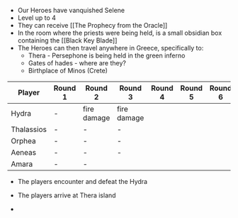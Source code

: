 - Our Heroes have vanquished Selene
- Level up to 4
- They can receive [[The Prophecy from the Oracle]] 
- In the room where the priests were being held, is a small obsidian box containing the [[Black Key Blade]]
- The Heroes can then travel anywhere in Greece, specifically to:
	- Thera - Persephone is being held in the green inferno
	- Gates of hades - where are they?
	- Birthplace of Minos (Crete)

| Player     | Round 1 | Round 2     | Round 3     | Round 4 | Round 5 | Round 6 | Round 7 |
| ---------- | ------- | ----------- | ----------- | ------- | ------- | ------- | ------- |
| Hydra      | -       | fire damage | fire damage |         |         |         |         |
| Thalassios | -       | -           | -           |         |         |         |         |
| Orphea     | -       | -           | -           |         |         |         |         |
| Aeneas     | -       | -           | -           |         |         |         |         |
| Amara      | -       | -           |             |         |         |         |         |

- The players encounter and defeat the Hydra
- The players arrive at Thera island

- 

